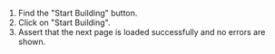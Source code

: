 1. Find the "Start Building" button.
2. Click on "Start Building".
3. Assert that the next page is loaded successfully and no errors are shown.